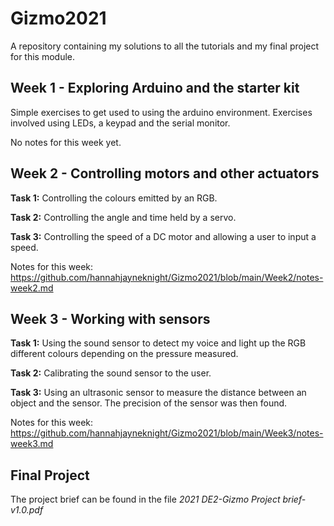 # Gizmo2021

A repository containing my solutions to all the tutorials and my final project for this module.

## Week 1 - Exploring Arduino and the starter kit
Simple exercises to get used to using the arduino environment. Exercises involved using LEDs, a keypad and the serial monitor. <br />

No notes for this week yet.

## Week 2 - Controlling motors and other actuators
**Task 1:** Controlling the colours emitted by an RGB. <br />

**Task 2:** Controlling the angle and time held by a servo. <br />

**Task 3:** Controlling the speed of a DC motor and allowing a user to input a speed. <br />

Notes for this week: https://github.com/hannahjayneknight/Gizmo2021/blob/main/Week2/notes-week2.md 

## Week 3 - Working with sensors
**Task 1:** Using the sound sensor to detect my voice and light up the RGB different colours depending on the pressure measured. <br />

**Task 2:** Calibrating the sound sensor to the user. <br />

**Task 3:** Using an ultrasonic sensor to measure the distance between an object and the sensor. The precision of the sensor was then found. <br />

Notes for this week: https://github.com/hannahjayneknight/Gizmo2021/blob/main/Week3/notes-week3.md

## Final Project
The project brief can be found in the file _2021 DE2-Gizmo Project brief-v1.0.pdf_
